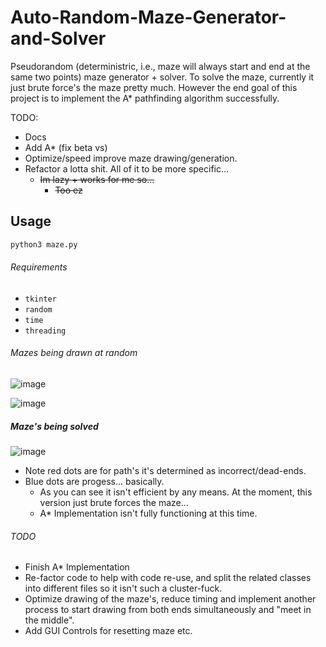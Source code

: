 # Auto-Random-Maze-Generator-and-Solver
Pseudorandom (deterministric, i.e., maze will  always start and end at the same two points) maze generator + solver. To solve the maze, currently it just brute force's the maze pretty much. However the end goal of this project is to implement the A* pathfinding algorithm successfully. 

TODO:
- Docs
- Add A* (fix beta vs)
- Optimize/speed improve maze drawing/generation.
- Refactor a lotta shit. All of it to be more specific...
  - ~~Im lazy + works for me so...~~
    - ~~Too ez~~

## Usage
```bash
python3 maze.py
```

###### Requirements
- `tkinter`
- `random`
- `time`
- `threading`

###### Mazes being drawn at random 
![image](https://github.com/supaaasuge/Auto-Random-Maze-Generator-and-Solver/assets/158092262/28b9a7a6-b4a0-447f-b95b-ea697c522e1a)


![image](https://github.com/supaaasuge/Auto-Random-Maze-Generator-and-Solver/assets/158092262/025f26b0-0e13-4593-8759-548e57eebe68)

##### Maze's being solved
![image](https://github.com/supaaasuge/Auto-Random-Maze-Generator-and-Solver/assets/158092262/a50370b0-da35-4af7-8f86-2b298297aa32)
- Note red dots are for path's it's determined as incorrect/dead-ends.
- Blue dots are progess... basically.
  - As you can see it isn't efficient by any means. At the moment, this version just brute forces the maze...
  - A* Implementation isn't fully functioning at this time.


###### TODO
- Finish A* Implementation
- Re-factor code to help with code re-use, and split the related classes into different files so it isn't such a cluster-fuck.
- Optimize drawing of the maze's, reduce timing and implement another process to start drawing from both ends simultaneously and "meet in the middle".
- Add GUI Controls for resetting maze etc.
